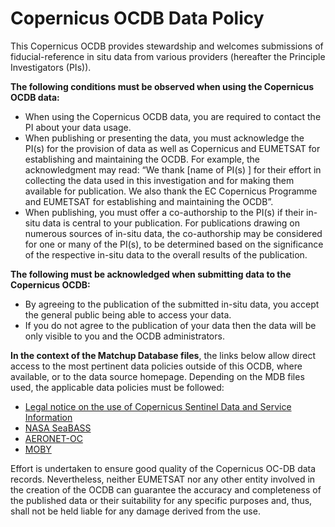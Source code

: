 # Copernicus OCDB Data Policy 

This Copernicus OCDB provides stewardship and welcomes submissions of fiducial-reference in situ data from various providers (hereafter the Principle Investigators (PIs)).

__The following conditions must be observed when using the Copernicus OCDB data:__
- When using the Copernicus OCDB data, you are required to contact the PI about your data usage.
- When publishing or presenting the data, you must acknowledge the PI(s) for the provision of data as well as Copernicus and EUMETSAT for establishing and maintaining the OCDB. For example, the acknowledgment may read: “We thank [name of PI(s) ] for their effort in collecting the data used in this investigation and for making them available for publication. We also thank the EC Copernicus Programme and EUMETSAT for establishing and maintaining the OCDB”. 
- When publishing, you must offer a co-authorship to the PI(s) if their in-situ data is central to your publication. For publications drawing on numerous sources of in-situ data, the co-authorship may be considered for one or many of the PI(s), to be determined based on the significance of the respective in-situ data to the overall results of the publication. 


__The following must be acknowledged when submitting data to the Copernicus OCDB:__
-	By agreeing to the publication of the submitted in-situ data, you accept the general public being able to access your data. 
-	If you do not agree to the publication of your data then the data will be only visible to you and the OCDB administrators.


__In the context of the Matchup Database files__, the links below allow direct access to the most pertinent data policies outside of this OCDB, where available, or to the data source homepage. Depending on the MDB files used, the applicable data policies must be followed: 

-	[Legal notice on the use of Copernicus Sentinel Data and Service Information](https://sentinels.copernicus.eu/documents/247904/690755/Sentinel_Data_Legal_Notice)
-	[NASA SeaBASS](https://seabass.gsfc.nasa.gov/wiki/Access_Policy)
-	[AERONET-OC](https://aeronet.gsfc.nasa.gov/cgi-bin/draw_map_display_seaprism_v3)
-	[MOBY](https://www.mlml.calstate.edu/moby/)

Effort is undertaken to ensure good quality of the Copernicus OC-DB data records. Nevertheless, neither EUMETSAT nor any other entity involved in the creation of the OCDB can guarantee the accuracy and completeness of the published data or their suitability for any specific purposes and, thus, shall not be held liable for any damage derived from the use.


